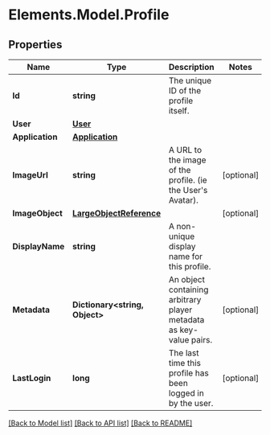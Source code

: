 # Elements.Model.Profile

## Properties

Name | Type | Description | Notes
------------ | ------------- | ------------- | -------------
**Id** | **string** | The unique ID of the profile itself. | 
**User** | [**User**](User.md) |  | 
**Application** | [**Application**](Application.md) |  | 
**ImageUrl** | **string** | A URL to the image of the profile.  (ie the User&#39;s Avatar). | [optional] 
**ImageObject** | [**LargeObjectReference**](LargeObjectReference.md) |  | [optional] 
**DisplayName** | **string** | A non-unique display name for this profile. | 
**Metadata** | **Dictionary&lt;string, Object&gt;** | An object containing arbitrary player metadata as key-value pairs. | [optional] 
**LastLogin** | **long** | The last time this profile has been logged in by the user. | [optional] 

[[Back to Model list]](../README.md#documentation-for-models) [[Back to API list]](../README.md#documentation-for-api-endpoints) [[Back to README]](../README.md)

